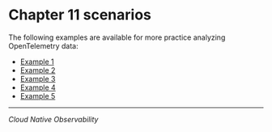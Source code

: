 # Chapter 11 scenarios

The following examples are available for more practice analyzing OpenTelemetry data:

- [Example 1](./example1.md)
- [Example 2](./example2.md)
- [Example 3](./example3.md)
- [Example 4](./example4.md)
- [Example 5](./example5.md)

---

_Cloud Native Observability_
